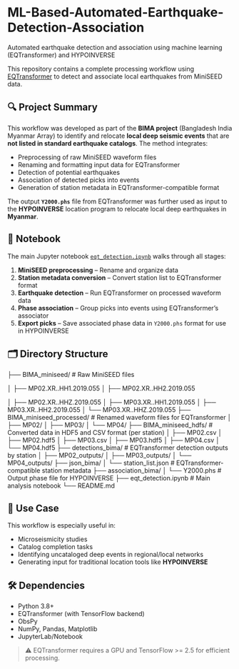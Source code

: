 # ML-Based-Automated-Earthquake-Detection-Association
Automated earthquake detection and association using machine learning (EQTransformer) and HYPOINVERSE

This repository contains a complete processing workflow using [EQTransformer](https://github.com/smousavi05/EQTransformer) to detect and associate local earthquakes from MiniSEED data.

## 🔍 Project Summary

This workflow was developed as part of the **BIMA project** (Bangladesh India Myanmar Array) to identify and relocate **local deep seismic events** that are **not listed in standard earthquake catalogs**. The method integrates:

- Preprocessing of raw MiniSEED waveform files
- Renaming and formatting input data for EQTransformer
- Detection of potential earthquakes
- Association of detected picks into events
- Generation of station metadata in EQTransformer-compatible format

The output **`Y2000.phs`** file from EQTransformer was further used as input to the **HYPOINVERSE** location program to relocate local deep earthquakes in **Myanmar**.

## 📓 Notebook

The main Jupyter notebook [`eqt_detection.ipynb`](./eqt_detection.ipynb) walks through all stages:

1. **MiniSEED preprocessing** – Rename and organize data
2. **Station metadata conversion** – Convert station list to EQTransformer format
3. **Earthquake detection** – Run EQTransformer on processed waveform data
4. **Phase association** – Group picks into events using EQTransformer’s associator
5. **Export picks** – Save associated phase data in `Y2000.phs` format for use in HYPOINVERSE

## 🗂 Directory Structure
├── BIMA_miniseed/               # Raw MiniSEED files

│   ├── MP02.XR..HH1.2019.055
│   ├── MP02.XR..HH2.2019.055

│   ├── MP02.XR..HHZ.2019.055
│   ├── MP03.XR..HH1.2019.055
│   ├── MP03.XR..HH2.2019.055
│   └── MP03.XR..HHZ.2019.055
├── BIMA_miniseed_processed/     # Renamed waveform files for EQTransformer
│   ├── MP02/
│   ├── MP03/
│   └── MP04/
├── BIMA_miniseed_hdfs/          # Converted data in HDF5 and CSV format (per station)
│   ├── MP02.csv
│   ├── MP02.hdf5
│   ├── MP03.csv
│   ├── MP03.hdf5
│   ├── MP04.csv
│   └── MP04.hdf5
├── detections_bima/             # EQTransformer detection outputs by station
│   ├── MP02_outputs/
│   ├── MP03_outputs/
│   └── MP04_outputs/
├── json_bima/
│   └── station_list.json        # EQTransformer-compatible station metadata
├── association_bima/
│   └── Y2000.phs                # Output phase file for HYPOINVERSE
├── eqt_detection.ipynb          # Main analysis notebook
└── README.md




## 🧠 Use Case

This workflow is especially useful in:
- Microseismicity studies
- Catalog completion tasks
- Identifying uncataloged deep events in regional/local networks
- Generating input for traditional location tools like **HYPOINVERSE**

## 🛠 Dependencies

- Python 3.8+
- EQTransformer (with TensorFlow backend)
- ObsPy
- NumPy, Pandas, Matplotlib
- JupyterLab/Notebook

> ⚠️ EQTransformer requires a GPU and TensorFlow >= 2.5 for efficient processing.




